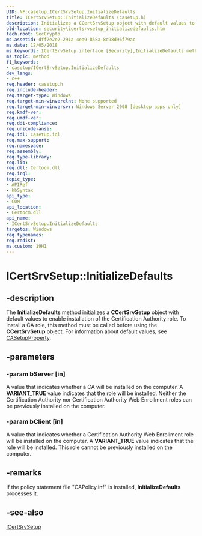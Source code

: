 ```yaml
---
UID: NF:casetup.ICertSrvSetup.InitializeDefaults
title: ICertSrvSetup::InitializeDefaults (casetup.h)
description: Initializes a CCertSrvSetup object with default values to enable installation of the Certification Authority role.
old-location: security\icertsrvsetup_initializedefaults.htm
tech.root: SecCrypto
ms.assetid: dff7e2e2-291a-4ea9-858a-8d98d96f79ac
ms.date: 12/05/2018
ms.keywords: ICertSrvSetup interface [Security],InitializeDefaults method, ICertSrvSetup.InitializeDefaults, ICertSrvSetup::InitializeDefaults, InitializeDefaults, InitializeDefaults method [Security], InitializeDefaults method [Security],ICertSrvSetup interface, casetup/ICertSrvSetup::InitializeDefaults, security.icertsrvsetup_initializedefaults
ms.topic: method
f1_keywords:
- casetup/ICertSrvSetup.InitializeDefaults
dev_langs:
- c++
req.header: casetup.h
req.include-header: 
req.target-type: Windows
req.target-min-winverclnt: None supported
req.target-min-winversvr: Windows Server 2008 [desktop apps only]
req.kmdf-ver: 
req.umdf-ver: 
req.ddi-compliance: 
req.unicode-ansi: 
req.idl: Casetup.idl
req.max-support: 
req.namespace: 
req.assembly: 
req.type-library: 
req.lib: 
req.dll: Certocm.dll
req.irql: 
topic_type:
- APIRef
- kbSyntax
api_type:
- COM
api_location:
- Certocm.dll
api_name:
- ICertSrvSetup.InitializeDefaults
targetos: Windows
req.typenames: 
req.redist: 
ms.custom: 19H1
---
```


# ICertSrvSetup::InitializeDefaults


## -description


The <b>InitializeDefaults</b> method initializes a <b>CCertSrvSetup</b> object with default values to enable installation of the Certification Authority role. To install a CA role, this method must be called before using the <b>CCertSrvSetup</b> object. For information about default values, see <a href="https://docs.microsoft.com/windows/win32/api/casetup/ne-casetup-casetupproperty">CASetupProperty</a>.


## -parameters




### -param bServer [in]

A value that indicates whether a CA will be installed on the computer. A <b>VARIANT_TRUE</b> value indicates that the role will be installed. Neither the Certification Authority nor Certification Authority Web Enrollment roles can be previously installed on the computer.


### -param bClient [in]

A value that indicates whether a Certification Authority Web Enrollment role will be installed on the computer. A <b>VARIANT_TRUE</b> value indicates that the role will be installed. This role cannot be previously installed on the computer.


## -remarks



If the policy statement file "CAPolicy.inf" is installed, <b>InitializeDefaults</b> processes it.




## -see-also




<a href="https://docs.microsoft.com/windows/desktop/api/casetup/nn-casetup-icertsrvsetup">ICertSrvSetup</a>
 

 

